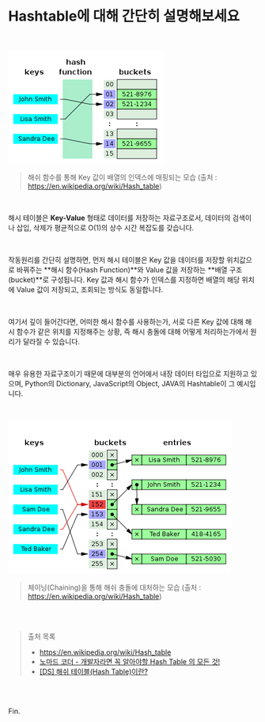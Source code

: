 # Hashtable에 대해 간단히 설명해보세요

<br>

![img](hogeun.assets/315px-Hash_table_3_1_1_0_1_0_0_SP.svg.png)

> 해쉬 함수를 통해 Key 값이 배열의 인덱스에 매핑되는 모습 (출처 : https://en.wikipedia.org/wiki/Hash_table)

<br>

해시 테이블은 **Key-Value** 형태로 데이터를 저장하는 자료구조로서, 데이터의 검색이나 삽입, 삭제가 평균적으로 O(1)의 상수 시간 복잡도를 갖습니다.

<br>

작동원리를 간단히 설명하면, 먼저 해시 테이블은 Key 값을 데이터를 저장할 위치값으로 바꿔주는 **해시 함수(Hash Function)**와 Value 값을 저장하는 **배열 구조(bucket)**로 구성됩니다. Key 값과 해시 함수가 인덱스를 지정하면 배열의 해당 위치에 Value 값이 저장되고, 조회되는 방식도 동일합니다.

<br>

여기서 깊이 들어간다면, 어떠한 해시 함수를 사용하는가, 서로 다른 Key 값에 대해 해시 함수가 같은 위치를 지정해주는 상황, 즉 해시 충돌에 대해 어떻게 처리하는가에서 원리가 달라질 수 있습니다.

<br>

매우 유용한 자료구조이기 때문에 대부분의 언어에서 내장 데이터 타입으로 지원하고 있으며, Python의 Dictionary, JavaScript의 Object, JAVA의 Hashtable이 그 예시입니다.

<br>

![img](hogeun.assets/450px-Hash_table_5_0_1_1_1_1_1_LL.svg.png)

> 체이닝(Chaining)을 통해 해쉬 충돌에 대처하는 모습 (출처 : https://en.wikipedia.org/wiki/Hash_table)

<br><br>

> 출처 목록
>
> * https://en.wikipedia.org/wiki/Hash_table
> * [노마드 코더 - 개발자라면 꼭 알아야할 Hash Table 의 모든 것!](https://www.youtube.com/watch?v=HraOg7W3VAM)
> * [[DS] 해쉬 테이블(Hash Table)이란?](https://baeharam.netlify.app/posts/data%20structure/hash-table)

<br><br>

Fin.